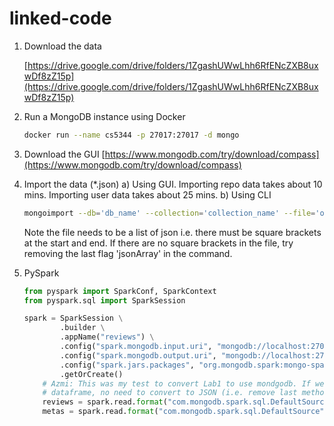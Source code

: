 # linked-code

1. Download the data

    [https://drive.google.com/drive/folders/1ZgashUWwLhh6RfENcZXB8uxwDf8zZ15p](https://drive.google.com/drive/folders/1ZgashUWwLhh6RfENcZXB8uxwDf8zZ15p)

2. Run a MongoDB instance using Docker

    ```bash
    docker run --name cs5344 -p 27017:27017 -d mongo
    ```

3. Download the GUI [https://www.mongodb.com/try/download/compass](https://www.mongodb.com/try/download/compass)
4. Import the data (*.json)
a) Using GUI. Importing repo data takes about 10 mins. Importing user data takes about 25 mins.
b) Using CLI
    ```bash
    mongoimport --db='db_name' --collection='collection_name' --file='one_big_list.json' --jsonArray
    ```
    Note the file needs to be a list of json i.e. there must be square brackets at the start and end. If there are no square brackets in the file, try removing the last flag 'jsonArray' in the command.


5. PySpark

    ```python
    from pyspark import SparkConf, SparkContext
    from pyspark.sql import SparkSession

    spark = SparkSession \
            .builder \
            .appName("reviews") \
            .config("spark.mongodb.input.uri", "mongodb://localhost:27017/...") \
            .config("spark.mongodb.output.uri", "mongodb://localhost:27017/...") \
            .config("spark.jars.packages", "org.mongodb.spark:mongo-spark-connector_2.12:3.0.0") \
            .getOrCreate()
        # Azmi: This was my test to convert Lab1 to use mondgodb. If we are reading into spark
        # dataframe, no need to convert to JSON (i.e. remove last method).
        reviews = spark.read.format("com.mongodb.spark.sql.DefaultSource").load().toJSON()
        metas = spark.read.format("com.mongodb.spark.sql.DefaultSource").option("uri","mongodb://localhost:27017/lab1.reviews").load().toJSON()
    ```
